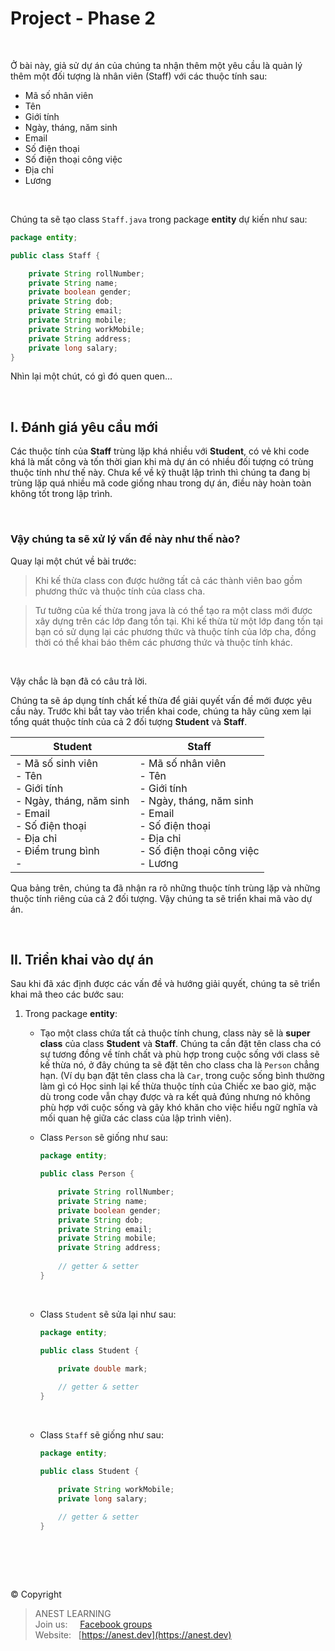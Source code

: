 # Project - Phase 2

<br />

Ở bài này, giả sử dự án của chúng ta nhận thêm một yêu cầu là quản lý thêm một đối tượng là nhân viên (Staff) với các thuộc tính sau:

- Mã số nhân viên
- Tên
- Giới tính
- Ngày, tháng, năm sinh
- Email
- Số điện thoại
- Số điện thoại công việc
- Địa chỉ
- Lương

<br />

Chúng ta sẽ tạo class `Staff.java` trong package **entity** dự kiến như sau:

```java
package entity;

public class Staff {

    private String rollNumber;
    private String name;
    private boolean gender;
    private String dob;
    private String email;
    private String mobile;
    private String workMobile;
    private String address;
    private long salary;
}
```

Nhìn lại một chút, có gì đó quen quen...

<br />

## I. Đánh giá yêu cầu mới

Các thuộc tính của **Staff** trùng lặp khá nhiều với **Student**, có vẻ khi code khá là mất công và tốn thời gian khi mà dự án có nhiều đối tượng có trùng thuộc tính như thế này. Chưa kể về kỹ thuật lập trình thì chúng ta đang bị trùng lặp quá nhiều mã code giống nhau trong dự án, điều này hoàn toàn không tốt trong lập trình.

<br />

### Vậy chúng ta sẽ xử lý vấn đề này như thế nào?

Quay lại một chút về bài trước:

> Khi kế thừa class con được hưởng tất cả các thành viên bao gồm phương thức và thuộc tính của class cha.

> Tư tưởng của kế thừa trong java là có thể tạo ra một class mới được xây dựng trên các lớp đang tồn tại. Khi kế thừa từ một lớp đang tồn tại bạn có sử dụng lại các phương thức và thuộc tính của lớp cha, đồng thời có thể khai báo thêm các phương thức và thuộc tính khác.

<br />

Vậy chắc là bạn đã có câu trả lời. 

Chúng ta sẽ áp dụng tính chất kế thừa để giải quyết vấn đề mới được yêu cầu này. Trước khi bắt tay vào triển khai code, chúng ta hãy cũng xem lại tổng quát thuộc tính của cả 2 đối tượng **Student** và **Staff**.

| Student | Staff |
|---------|-------|
| - Mã số sinh viên <br />  - Tên <br />  - Giới tính <br />  - Ngày, tháng, năm sinh <br />  - Email <br />  - Số điện thoại <br />  - Địa chỉ <br />  - Điểm trung bình <br />  - | - Mã số nhân viên <br />  - Tên <br />  - Giới tính <br />  - Ngày, tháng, năm sinh <br />  - Email <br />  - Số điện thoại <br />  - Địa chỉ <br />  - Số điện thoại công việc <br />  - Lương |

Qua bảng trên, chúng ta đã nhận ra rõ những thuộc tính trùng lặp và những thuộc tính riêng của cả 2 đối tượng. Vậy chúng ta sẽ triển khai mã vào dự án.

<br />

## II. Triển khai vào dự án

Sau khi đã xác định được các vấn đề và hướng giải quyết, chúng ta sẽ triển khai mã theo các bước sau:

1. Trong package **entity**:
    - Tạo một class chứa tất cả thuộc tính chung, class này sẽ là **super class** của class **Student** và **Staff**. Chúng ta cần đặt tên class cha có sự tương đồng về tính chất và phù hợp trong cuộc sống với class sẽ kế thừa nó, ở đây chúng ta sẽ đặt tên cho class cha là `Person` chẳng hạn. (Ví dụ bạn đặt tên class cha là `Car`, trong cuộc sống bình thường làm gì có Học sinh lại kế thừa thuộc tính của Chiếc xe bao giờ, mặc dù trong code vẫn chạy được và ra kết quả đúng nhưng nó không phù hợp với cuộc sống và gây khó khăn cho việc hiểu ngữ nghĩa và mối quan hệ giữa các class của lập trình viên).
    - Class `Person` sẽ giống như sau:

        ```java
        package entity;

        public class Person {

            private String rollNumber;
            private String name;
            private boolean gender;
            private String dob;
            private String email;
            private String mobile;
            private String address;
            
            // getter & setter
        }
        ```
        
        <br />
    
    - Class `Student` sẽ sửa lại như sau:

        ```java
        package entity;

        public class Student {

            private double mark;
            
            // getter & setter
        }
        ```
        
        <br />
        
    - Class `Staff` sẽ giống như sau:

        ```java
        package entity;

        public class Student {

            private String workMobile;
            private long salary;
            
            // getter & setter
        }
        ```
        
        <br />


<br />

##  

© Copyright
> ANEST LEARNING  
> Join us: &nbsp;&nbsp;&nbsp; [Facebook groups](https://www.facebook.com/groups/anest.learning/)  
> Website: &nbsp; [https://anest.dev](https://anest.dev)  
